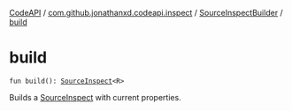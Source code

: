 [CodeAPI](../../index.md) / [com.github.jonathanxd.codeapi.inspect](../index.md) / [SourceInspectBuilder](index.md) / [build](.)

# build

`fun build(): `[`SourceInspect`](../-source-inspect/index.md)`<R>`

Builds a [SourceInspect](../-source-inspect/index.md) with current properties.

